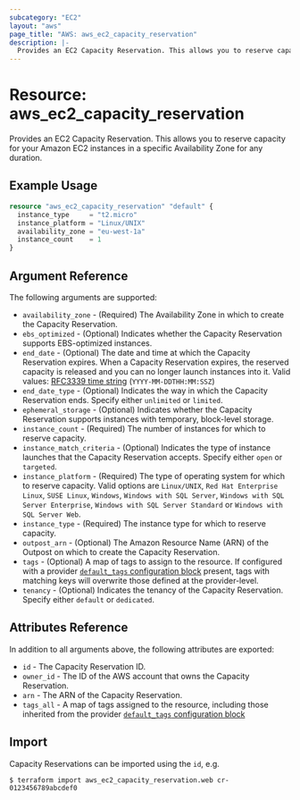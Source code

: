 ```yaml
---
subcategory: "EC2"
layout: "aws"
page_title: "AWS: aws_ec2_capacity_reservation"
description: |-
  Provides an EC2 Capacity Reservation. This allows you to reserve capacity for your Amazon EC2 instances in a specific Availability Zone for any duration.
---
```


# Resource: aws_ec2_capacity_reservation

Provides an EC2 Capacity Reservation. This allows you to reserve capacity for your Amazon EC2 instances in a specific Availability Zone for any duration.

## Example Usage

```terraform
resource "aws_ec2_capacity_reservation" "default" {
  instance_type     = "t2.micro"
  instance_platform = "Linux/UNIX"
  availability_zone = "eu-west-1a"
  instance_count    = 1
}
```

## Argument Reference

The following arguments are supported:

* `availability_zone` - (Required) The Availability Zone in which to create the Capacity Reservation.
* `ebs_optimized` - (Optional) Indicates whether the Capacity Reservation supports EBS-optimized instances.
* `end_date` - (Optional) The date and time at which the Capacity Reservation expires. When a Capacity Reservation expires, the reserved capacity is released and you can no longer launch instances into it. Valid values: [RFC3339 time string](https://tools.ietf.org/html/rfc3339#section-5.8) (`YYYY-MM-DDTHH:MM:SSZ`)
* `end_date_type` - (Optional) Indicates the way in which the Capacity Reservation ends. Specify either `unlimited` or `limited`.
* `ephemeral_storage` - (Optional) Indicates whether the Capacity Reservation supports instances with temporary, block-level storage.
* `instance_count` - (Required) The number of instances for which to reserve capacity.
* `instance_match_criteria` - (Optional) Indicates the type of instance launches that the Capacity Reservation accepts. Specify either `open` or `targeted`.
* `instance_platform` - (Required) The type of operating system for which to reserve capacity. Valid options are `Linux/UNIX`, `Red Hat Enterprise Linux`, `SUSE Linux`, `Windows`, `Windows with SQL Server`, `Windows with SQL Server Enterprise`, `Windows with SQL Server Standard` or `Windows with SQL Server Web`.
* `instance_type` - (Required) The instance type for which to reserve capacity.
* `outpost_arn` - (Optional) The Amazon Resource Name (ARN) of the Outpost on which to create the Capacity Reservation.
* `tags` - (Optional) A map of tags to assign to the resource. If configured with a provider [`default_tags` configuration block](https://www.terraform.io/docs/providers/aws/index.html#default_tags-configuration-block) present, tags with matching keys will overwrite those defined at the provider-level.
* `tenancy` - (Optional) Indicates the tenancy of the Capacity Reservation. Specify either `default` or `dedicated`.

## Attributes Reference

In addition to all arguments above, the following attributes are exported:

* `id` - The Capacity Reservation ID.
* `owner_id` - The ID of the AWS account that owns the Capacity Reservation.
* `arn` - The ARN of the Capacity Reservation.
* `tags_all` - A map of tags assigned to the resource, including those inherited from the provider [`default_tags` configuration block](https://www.terraform.io/docs/providers/aws/index.html#default_tags-configuration-block)

## Import

Capacity Reservations can be imported using the `id`, e.g.

```
$ terraform import aws_ec2_capacity_reservation.web cr-0123456789abcdef0
```
